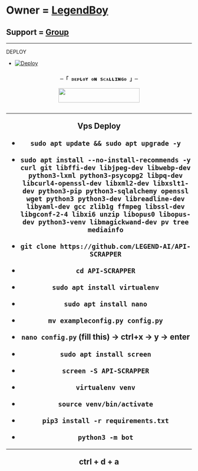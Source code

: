 # Owner = [LegendBoy](https://t.me/LegendBoy_OP)

## Support = [Group](https://t.me/LegendBot_OP)

-----
DEPLOY 


- [![Deploy](https://www.herokucdn.com/deploy/button.svg)](https://heroku.com/deploy)


<h3 align="center">

    ─「 ᴅᴇᴩʟᴏʏ ᴏɴ sᴄᴀʟʟɪɴɢᴏ 」─

    

</h3>

<p align="center"><a href="https://my.scalingo.com/deploy?template=https://github.com/LEGEND-AI/API-SCRAPPER"> <img src="https://cdn.scalingo.com/deploy/button.svg" width="220" height="38.45"/></a></p>

<h2 align="center">


-----

Vps Deploy

- `sudo apt update && sudo apt upgrade -y`

- `sudo apt install --no-install-recommends -y curl git libffi-dev libjpeg-dev libwebp-dev python3-lxml python3-psycopg2 libpq-dev libcurl4-openssl-dev libxml2-dev libxslt1-dev python3-pip python3-sqlalchemy openssl wget python3 python3-dev libreadline-dev libyaml-dev gcc zlib1g ffmpeg libssl-dev libgconf-2-4 libxi6 unzip libopus0 libopus-dev python3-venv libmagickwand-dev pv tree mediainfo`

- `git clone https://github.com/LEGEND-AI/API-SCRAPPER` 

- `cd API-SCRAPPER`

- `sudo apt install virtualenv`

- `sudo apt install nano`

- `mv exampleconfig.py config.py`

- `nano config.py` (fill this) -> ctrl+x -> y -> enter

- `sudo apt install screen`

- `screen -S API-SCRAPPER`

- `virtualenv venv`

- `source venv/bin/activate`

- `pip3 install -r requirements.txt`

- `python3 -m bot`
 
------


ctrl + d + a
